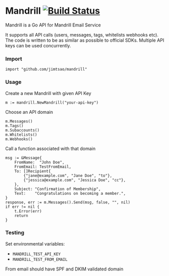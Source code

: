 # Mandrill [![Build Status](https://travis-ci.org/jimtsao/mandrill.svg)](https://travis-ci.org/jimtsao/mandrill)
Mandrill is a Go API for Mandrill Email Service

It supports all API calls (users, messages, tags, whitelists webhooks etc). The code is written to be as similar as possible to official SDKs. Multiple API keys can be used concurrently.

### Import
    import "github.com/jimtsao/mandrill"

### Usage
Create a new Mandrill with given API Key

    m := mandrill.NewMandrill("your-api-key")

Choose an API domain

	m.Messages()
	m.Tags()
	m.Subaccounts()
	m.Whitelists()
	m.Webhooks()

Call a function associated with that domain

	msg := &Message{
		FromName:  "John Doe",
		FromEmail: TestFromEmail,
		To: []Recipient{
			{"jane@example.com", "Jane Doe", "to"},
			{"jessica@example.com", "Jessica Doe", "cc"},
		},
		Subject: "Confirmation of Membership",
		Text:    "Congratulations on becoming a member.",
	}
	response, err := m.Messages().Send(msg, false, "", nil)
	if err != nil {
		t.Error(err)
		return
	}

### Testing
Set environmental variables:

* `MANDRILL_TEST_API_KEY`
* `MANDRILL_TEST_FROM_EMAIL`

From email should have SPF and DKIM validated domain